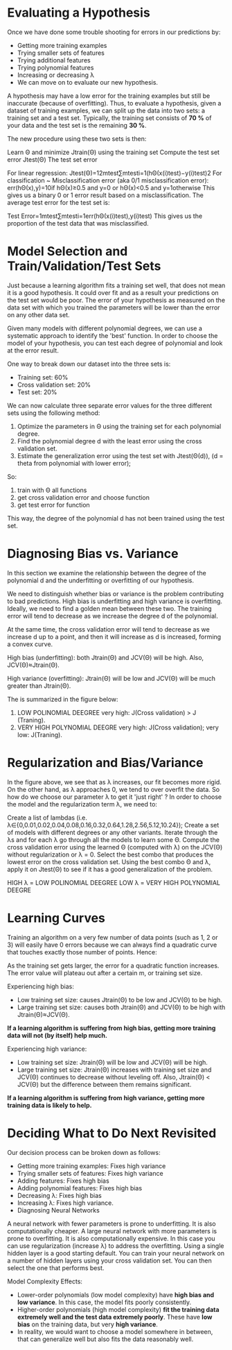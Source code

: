 # Evaluating a Hypothesis

Once we have done some trouble shooting for errors in our predictions by:
- Getting more training examples
- Trying smaller sets of features
- Trying additional features
- Trying polynomial features
- Increasing or decreasing λ
- We can move on to evaluate our new hypothesis.

A hypothesis may have a low error for the training examples but still be inaccurate (because of overfitting). Thus, to evaluate a hypothesis, given a dataset of training examples, we can split up the data into two sets: a training set and a test set. Typically, the training set consists of **70 %** of your data and the test set is the remaining **30 %**.

The new procedure using these two sets is then:

Learn Θ and minimize Jtrain(Θ) using the training set
Compute the test set error Jtest(Θ)
The test set error

For linear regression: Jtest(Θ)=12mtest∑mtesti=1(hΘ(x(i)test)−y(i)test)2
For classification ~ Misclassification error (aka 0/1 misclassification error):
err(hΘ(x),y)=10if hΘ(x)≥0.5 and y=0 or hΘ(x)<0.5 and y=1otherwise
This gives us a binary 0 or 1 error result based on a misclassification. The average test error for the test set is:

Test Error=1mtest∑mtesti=1err(hΘ(x(i)test),y(i)test)
This gives us the proportion of the test data that was misclassified.

# Model Selection and Train/Validation/Test Sets

Just because a learning algorithm fits a training set well, that does not mean it is a good hypothesis. It could over fit and as a result your predictions on the test set would be poor. The error of your hypothesis as measured on the data set with which you trained the parameters will be lower than the error on any other data set.

Given many models with different polynomial degrees, we can use a systematic approach to identify the 'best' function. In order to choose the model of your hypothesis, you can test each degree of polynomial and look at the error result.

One way to break down our dataset into the three sets is:
- Training set: 60%
- Cross validation set: 20%
- Test set: 20%

We can now calculate three separate error values for the three different sets using the following method:
1. Optimize the parameters in Θ using the training set for each polynomial degree.
2. Find the polynomial degree d with the least error using the cross validation set.
3. Estimate the generalization error using the test set with Jtest(Θ(d)), (d = theta from polynomial with lower error);

So:
1. train with Θ all functions
2. get cross validation error and choose function
3. get test error for function

This way, the degree of the polynomial d has not been trained using the test set.

# Diagnosing Bias vs. Variance

In this section we examine the relationship between the degree of the polynomial d and the underfitting or overfitting of our hypothesis.

We need to distinguish whether bias or variance is the problem contributing to bad predictions.
High bias is underfitting and high variance is overfitting. Ideally, we need to find a golden mean between these two.
The training error will tend to decrease as we increase the degree d of the polynomial.

At the same time, the cross validation error will tend to decrease as we increase d up to a point, and then it will increase as d is increased, forming a convex curve.

High bias (underfitting): both Jtrain(Θ) and JCV(Θ) will be high. Also, JCV(Θ)≈Jtrain(Θ).

High variance (overfitting): Jtrain(Θ) will be low and JCV(Θ) will be much greater than Jtrain(Θ).

The is summarized in the figure below:
1. LOW POLINOMIAL DEEGREE
		very high: J(Cross validation) > J (Traning).
2. VERY HIGH POLYNOMIAL DEEGRE
		very high: J(Cross validation);
		very low: J(Traning).

# Regularization and Bias/Variance

In the figure above, we see that as λ increases, our fit becomes more rigid. On the other hand, as λ approaches 0, we tend to over overfit the data. So how do we choose our parameter λ to get it 'just right' ? In order to choose the model and the regularization term λ, we need to:

Create a list of lambdas (i.e. λ∈{0,0.01,0.02,0.04,0.08,0.16,0.32,0.64,1.28,2.56,5.12,10.24});
Create a set of models with different degrees or any other variants.
Iterate through the λs and for each λ go through all the models to learn some Θ.
Compute the cross validation error using the learned Θ (computed with λ) on the JCV(Θ) without regularization or λ = 0.
Select the best combo that produces the lowest error on the cross validation set.
Using the best combo Θ and λ, apply it on Jtest(Θ) to see if it has a good generalization of the problem.

HIGH λ = LOW POLINOMIAL DEEGREE
LOW λ = VERY HIGH POLYNOMIAL DEEGRE

# Learning Curves

Training an algorithm on a very few number of data points (such as 1, 2 or 3) will easily have 0 errors because we can always find a quadratic curve that touches exactly those number of points. Hence:

As the training set gets larger, the error for a quadratic function increases.
The error value will plateau out after a certain m, or training set size.

Experiencing high bias:
- Low training set size: causes Jtrain(Θ) to be low and JCV(Θ) to be high.
- Large training set size: causes both Jtrain(Θ) and JCV(Θ) to be high with Jtrain(Θ)≈JCV(Θ).

**If a learning algorithm is suffering from high bias, getting more training data will not (by itself) help much.**

Experiencing high variance:
- Low training set size: Jtrain(Θ) will be low and JCV(Θ) will be high.
- Large training set size: Jtrain(Θ) increases with training set size and JCV(Θ) continues to decrease without leveling off. Also, Jtrain(Θ) < JCV(Θ) but the difference between them remains significant.

**If a learning algorithm is suffering from high variance, getting more training data is likely to help.**

# Deciding What to Do Next Revisited

Our decision process can be broken down as follows:
- Getting more training examples: Fixes high variance
- Trying smaller sets of features: Fixes high variance
- Adding features: Fixes high bias
- Adding polynomial features: Fixes high bias
- Decreasing λ: Fixes high bias
- Increasing λ: Fixes high variance.
- Diagnosing Neural Networks

A neural network with fewer parameters is prone to underfitting. It is also computationally cheaper.
A large neural network with more parameters is prone to overfitting. It is also computationally expensive. In this case you can use regularization (increase λ) to address the overfitting.
Using a single hidden layer is a good starting default. You can train your neural network on a number of hidden layers using your cross validation set. You can then select the one that performs best.

Model Complexity Effects:
- Lower-order polynomials (low model complexity) have **high bias and low variance**. In this case, the model fits poorly consistently.
- Higher-order polynomials (high model complexity) **fit the training data extremely well and the test data extremely poorly**. These have **low bias** on the training data, but very **high variance**.
- In reality, we would want to choose a model somewhere in between, that can generalize well but also fits the data reasonably well.
